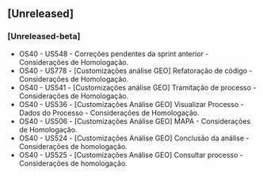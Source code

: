 ## [Unreleased]
### [Unreleased-beta]

* OS40 - US548 - Correções pendentes da sprint anterior - Considerações de Homologação.
* OS40 - US778 - [Customizações análise GEO] Refatoração de código - Considerações de Homologação.
* OS40 - US541 - [Customizações análise GEO] Tramitação de processo - Considerações de Homologação.
* OS40 - US536 - [Customizações Análise GEO] Visualizar Processo - Dados do Processo - Considerações de Homologação.
* OS40 - US506 - [Customizações Análise GEO] MAPA - Considerações de Homologação.
* OS40 - US524 - [Customizações Análise GEO] Conclusão da análise - Considerações de homologação.
* OS40 - US525 - [Customizações Análise GEO] Consultar processo - Considerações de homologação.
